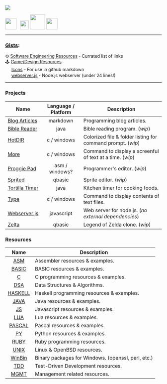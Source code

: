<img src="https://github.com/user-attachments/assets/8462320c-b1e5-4818-8558-4c04a568b905" />

[<img src="https://www.youtube.com/s/desktop/12d6b690/img/favicon_32x32.png" width="36" />](https://www.youtube.com/c/veganaiZe)&nbsp;&nbsp;
[<img src="https://user-images.githubusercontent.com/7102064/206958552-d4773c34-95c3-4069-b7f6-52aa12287742.png" width="28" />](https://www.twitch.tv/veganaiZe)
[<img src="https://cdn.sstatic.net/Sites/stackoverflow/company/img/logos/so/so-icon.png" width="48" />](https://stackoverflow.com/users/5039027/veganaize)
[<img src="https://user-images.githubusercontent.com/7102064/184136641-8abb541a-9b32-482e-a199-f68602c17dcb.png" width="36" />](https://discord.gg/VDDKuFgWDK)

---

### [Gists](https://gist.github.com/veganaize):
⚙️
[Software Engineering Resources](https://gist.github.com/veganaiZe/02d87f13240a6a7debfb9a79f07fc2fb) - Currated list of links  
:joystick:
[Game/Design Resources](https://gist.github.com/veganaiZe/b954ceb3870db19362741d0a7d9b9e68)  
<img src="https://user-images.githubusercontent.com/7102064/162019518-1a3569e6-abaf-45bc-a78b-fa8e604a6e11.png" width="16px" />
[Icons](https://gist.github.com/veganaiZe/f9b7eb5556048727930a175e56fe571e) - For use in github markdown  
<img src="https://user-images.githubusercontent.com/7102064/162017713-c282a2cb-b550-4c9b-86d9-fe0e724d1c9c.png" width="16px" />
[webserver.js](https://gist.github.com/veganaiZe/fc3b9aa393ca688a284c54caf43a3fc3) - Node.js webserver (under 24 lines!)  

---

### Projects
Name                                          | Language / Platform | Description
----------------------------------------------|:-------------------:|------------------------------
[Blog Articles](https://github.com/veganaiZe/Articles/blob/main/README.md) | markdown | Programming blog articles.
[Bible Reader](https://github.com/minimum-viable-product/BibleReader)      | java     | Bible reading program. (_wip_)
[HotDIR](https://github.com/veganaiZe/HotDIR) | c / windows | Colorized file & folder listing for command prompt. (_wip_)
[More](https://github.com/veganaiZe/more)     | c / windows | Command to display a screenful of text at a time. (_wip_)
[Proggie Pad](https://github.com/veganaiZe/proggiePad)  | asm / windows? | Programmer's editor. (_wip_)
[Sprited](https://github.com/veganaiZe/Sprited)        | qbasic         | Sprite editor. (_wip_)
[Tortilla Timer](https://github.com/veganaiZe/tortilla-timer) | java        | Kitchen timer for cooking foods.
[Type](https://github.com/veganaiZe/type)                     | c / windows | Command to display contents of text files.
[Webserver.js](https://github.com/veganaiZe/Webserver.js)     | javascript  | Web server for node.js. (_no external dependencies_)
[Zelta](https://github.com/veganaiZe/ZELTA)                   | qbasic      | Legend of Zelda clone. (_wip_)


### Resources
Name                                            | Description
:----------------------------------------------:|---------------------------------------------------
[ASM](https://github.com/veganaiZe/ASM)         | Assembler resources & examples.
[BASIC](https://github.com/veganaiZe/BASIC)     | BASIC resources & examples.
[C](https://github.com/veganaiZe/C)             | C programming resources & examples.
[DSA](https://github.com/veganaize/DSA)         | Data Structures & Algorithms.
[HASKELL](https://github.com/veganaize/HASKELL) | Haskell programming resources & examples.
[JAVA](https://github.com/veganaiZe/JAVA)       | Java resources & examples.
[JS](https://github.com/veganaiZe/JS)           | Javascript resources & examples.
[LUA](https://github.com/veganaize/LUA)         | Lua resources & examples.
[PASCAL](https://github.com/veganaiZe/PASCAL)   | Pascal resources & examples.
[PY](https://github.com/veganaiZe/PY)           | Python resources & examples.
[RUBY](https://github.com/veganaize/RUBY)       | Ruby programming resources.
[UNIX](https://github.com/veganaiZe/UNIX)       | Linux & OpenBSD resources.
[WinBin](https://github.com/veganaiZe/WinBin)   | Binary packages for Windows. (openssl, perl, etc.)
[TDD](https://github.com/veganaiZe/TDD)         | Test-Driven Development resources.
[MGMT](https://github.com/veganaiZe/MGMT)       | Management related resources.


<!--
### Hi there 👋
**veganaize/veganaize** is a ✨ _special_ ✨ repository because its `README.md` (this file) appears on your GitHub profile.

Here are some ideas to get you started:

- 🔭 I’m currently working on ...
- 🌱 I’m currently learning ...
- 😄 I’m looking to collaborate on ...
- 🤔 I’m looking for help with ...
- 💬 Ask me about ...
- 📫 How to reach me: ...
- ⚡ Fun fact: ...
-->
